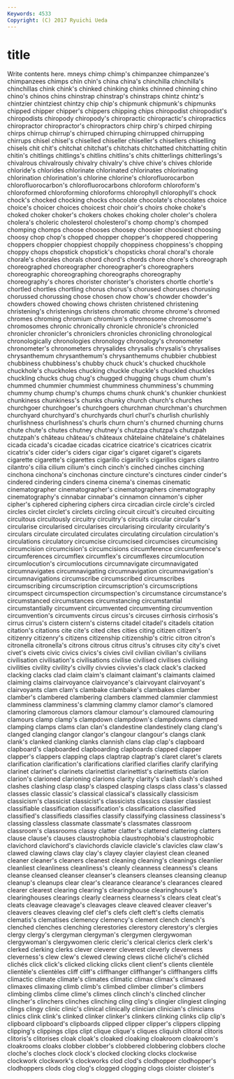 ```yaml
---
Keywords: 4533 
Copyright: (C) 2017 Ryuichi Ueda
---
```


# title

Write contents here.
mneys chimp
chimp's chimpanzee chimpanzee's chimpanzees chimps chin chin's china china's chinchilla
chinchilla's chinchillas chink chink's chinked chinking chinks chinned chinning chino
chino's chinos chins chinstrap chinstrap's chinstraps chintz chintz's chintzier chintziest
chintzy chip chip's chipmunk chipmunk's chipmunks chipped chipper chipper's chippers
chipping chips chiropodist chiropodist's chiropodists chiropody chiropody's chiropractic chiropractic's chiropractics
chiropractor chiropractor's chiropractors chirp chirp's chirped chirping chirps chirrup chirrup's
chirruped chirruping chirrupped chirrupping chirrups chisel chisel's chiselled chiseller chiseller's
chisellers chiselling chisels chit chit's chitchat chitchat's chitchats chitchatted chitchatting
chitin chitin's chitlings chitlings's chitlins chitlins's chits chitterlings chitterlings's chivalrous
chivalrously chivalry chivalry's chive chive's chives chloride chloride's chlorides chlorinate
chlorinated chlorinates chlorinating chlorination chlorination's chlorine chlorine's chlorofluorocarbon chlorofluorocarbon's chlorofluorocarbons
chloroform chloroform's chloroformed chloroforming chloroforms chlorophyll chlorophyll's chock chock's chocked
chocking chocks chocolate chocolate's chocolates choice choice's choicer choices choicest
choir choir's choirs choke choke's choked choker choker's chokers chokes
choking choler choler's cholera cholera's choleric cholesterol cholesterol's chomp chomp's
chomped chomping chomps choose chooses choosey choosier choosiest choosing choosy
chop chop's chopped chopper chopper's choppered choppering choppers choppier choppiest
choppily choppiness choppiness's chopping choppy chops chopstick chopstick's chopsticks choral
choral's chorale chorale's chorales chorals chord chord's chords chore chore's
choreograph choreographed choreographer choreographer's choreographers choreographic choreographing choreographs choreography choreography's
chores chorister chorister's choristers chortle chortle's chortled chortles chortling chorus
chorus's chorused choruses chorusing chorussed chorussing chose chosen chow chow's
chowder chowder's chowders chowed chowing chows christen christened christening christening's
christenings christens chromatic chrome chrome's chromed chromes chroming chromium chromium's
chromosome chromosome's chromosomes chronic chronically chronicle chronicle's chronicled chronicler chronicler's
chroniclers chronicles chronicling chronological chronologically chronologies chronology chronology's chronometer chronometer's
chronometers chrysalides chrysalis chrysalis's chrysalises chrysanthemum chrysanthemum's chrysanthemums chubbier chubbiest
chubbiness chubbiness's chubby chuck chuck's chucked chuckhole chuckhole's chuckholes chucking
chuckle chuckle's chuckled chuckles chuckling chucks chug chug's chugged chugging
chugs chum chum's chummed chummier chummiest chumminess chumminess's chumming chummy
chump chump's chumps chums chunk chunk's chunkier chunkiest chunkiness chunkiness's
chunks chunky church church's churches churchgoer churchgoer's churchgoers churchman churchman's
churchmen churchyard churchyard's churchyards churl churl's churlish churlishly churlishness churlishness's
churls churn churn's churned churning churns chute chute's chutes chutney
chutney's chutzpa chutzpa's chutzpah chutzpah's château château's châteaux châtelaine châtelaine's
châtelaines cicada cicada's cicadae cicadas cicatrice cicatrice's cicatrices cicatrix cicatrix's
cider cider's ciders cigar cigar's cigaret cigaret's cigarets cigarette cigarette's
cigarettes cigarillo cigarillo's cigarillos cigars cilantro cilantro's cilia cilium cilium's
cinch cinch's cinched cinches cinching cinchona cinchona's cinchonas cincture cincture's
cinctures cinder cinder's cindered cindering cinders cinema cinema's cinemas cinematic
cinematographer cinematographer's cinematographers cinematography cinematography's cinnabar cinnabar's cinnamon cinnamon's cipher
cipher's ciphered ciphering ciphers circa circadian circle circle's circled circles
circlet circlet's circlets circling circuit circuit's circuited circuiting circuitous circuitously
circuitry circuitry's circuits circular circular's circularise circularised circularises circularising circularity
circularity's circulars circulate circulated circulates circulating circulation circulation's circulations circulatory
circumcise circumcised circumcises circumcising circumcision circumcision's circumcisions circumference circumference's circumferences
circumflex circumflex's circumflexes circumlocution circumlocution's circumlocutions circumnavigate circumnavigated circumnavigates circumnavigating
circumnavigation circumnavigation's circumnavigations circumscribe circumscribed circumscribes circumscribing circumscription circumscription's circumscriptions
circumspect circumspection circumspection's circumstance circumstance's circumstanced circumstances circumstancing circumstantial circumstantially
circumvent circumvented circumventing circumvention circumvention's circumvents circus circus's circuses cirrhosis
cirrhosis's cirrus cirrus's cistern cistern's cisterns citadel citadel's citadels citation
citation's citations cite cite's cited cites cities citing citizen citizen's
citizenry citizenry's citizens citizenship citizenship's citric citron citron's citronella citronella's
citrons citrous citrus citrus's citruses city city's civet civet's civets
civic civics civics's civies civil civilian civilian's civilians civilisation civilisation's
civilisations civilise civilised civilises civilising civilities civility civility's civilly civvies
civvies's clack clack's clacked clacking clacks clad claim claim's claimant
claimant's claimants claimed claiming claims clairvoyance clairvoyance's clairvoyant clairvoyant's clairvoyants
clam clam's clambake clambake's clambakes clamber clamber's clambered clambering clambers
clammed clammier clammiest clamminess clamminess's clamming clammy clamor clamor's clamored
clamoring clamorous clamors clamour clamour's clamoured clamouring clamours clamp clamp's
clampdown clampdown's clampdowns clamped clamping clamps clams clan clan's clandestine
clandestinely clang clang's clanged clanging clangor clangor's clangour clangour's clangs
clank clank's clanked clanking clanks clannish clans clap clap's clapboard
clapboard's clapboarded clapboarding clapboards clapped clapper clapper's clappers clapping claps
claptrap claptrap's claret claret's clarets clarification clarification's clarifications clarified clarifies
clarify clarifying clarinet clarinet's clarinets clarinettist clarinettist's clarinettists clarion clarion's
clarioned clarioning clarions clarity clarity's clash clash's clashed clashes clashing
clasp clasp's clasped clasping clasps class class's classed classes classic
classic's classical classical's classically classicism classicism's classicist classicist's classicists classics
classier classiest classifiable classification classification's classifications classified classified's classifieds classifies
classify classifying classiness classiness's classing classless classmate classmate's classmates classroom
classroom's classrooms classy clatter clatter's clattered clattering clatters clause clause's
clauses claustrophobia claustrophobia's claustrophobic clavichord clavichord's clavichords clavicle clavicle's clavicles
claw claw's clawed clawing claws clay clay's clayey clayier clayiest
clean cleaned cleaner cleaner's cleaners cleanest cleaning cleaning's cleanings cleanlier
cleanliest cleanliness cleanliness's cleanly cleanness cleanness's cleans cleanse cleansed cleanser
cleanser's cleansers cleanses cleansing cleanup cleanup's cleanups clear clear's clearance
clearance's clearances cleared clearer clearest clearing clearing's clearinghouse clearinghouse's clearinghouses
clearings clearly clearness clearness's clears cleat cleat's cleats cleavage cleavage's
cleavages cleave cleaved cleaver cleaver's cleavers cleaves cleaving clef clef's
clefs cleft cleft's clefts clematis clematis's clematises clemency clemency's clement
clench clench's clenched clenches clenching clerestories clerestory clerestory's clergies clergy
clergy's clergyman clergyman's clergymen clergywoman clergywoman's clergywomen cleric cleric's clerical
clerics clerk clerk's clerked clerking clerks clever cleverer cleverest cleverly
cleverness cleverness's clew clew's clewed clewing clews cliché cliché's clichéd
clichés click click's clicked clicking clicks client client's clients clientèle
clientèle's clientèles cliff cliff's cliffhanger cliffhanger's cliffhangers cliffs climactic climate
climate's climates climatic climax climax's climaxed climaxes climaxing climb climb's
climbed climber climber's climbers climbing climbs clime clime's climes clinch
clinch's clinched clincher clincher's clinchers clinches clinching cling cling's clingier
clingiest clinging clings clingy clinic clinic's clinical clinically clinician clinician's
clinicians clinics clink clink's clinked clinker clinker's clinkers clinking clinks
clip clip's clipboard clipboard's clipboards clipped clipper clipper's clippers clipping
clipping's clippings clips clipt clique clique's cliques cliquish clitoral clitoris
clitoris's clitorises cloak cloak's cloaked cloaking cloakroom cloakroom's cloakrooms cloaks
clobber clobber's clobbered clobbering clobbers cloche cloche's cloches clock clock's
clocked clocking clocks clockwise clockwork clockwork's clockworks clod clod's clodhopper
clodhopper's clodhoppers clods clog clog's clogged clogging clogs cloister cloister's
